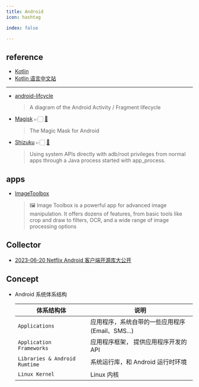 ```yaml
---
title: Android
icon: hashtag

index: false

---
```


<!-- more -->

## reference

- [Kotlin](https://github.com/JetBrains/kotlin)
- [Kotlin 语言中文站](https://github.com/hltj/kotlin-web-site-cn)

------

- [android-lifcycle](https://github.com/xxv/android-lifecycle)
    > A diagram of the Android Activity / Fragment lifecycle
- [Magisk](https://topjohnwu.github.io/Magisk/) 👉🏻 [🐙](https://github.com/topjohnwu/Magisk)
    > The Magic Mask for Android
- [Shizuku](https://shizuku.rikka.app) 👉🏻 [🐙](https://github.com/RikkaApps/Shizuku)
    > Using system APIs directly with adb/root privileges from normal apps through a Java process started with app_process.
   
## apps

- [ImageToolbox](https://github.com/T8RIN/ImageToolbox)
    > 🖼️ Image Toolbox is a powerful app for advanced image manipulation. It offers dozens of features, from basic tools like crop and draw to filters, OCR, and a wide range of image processing options

## Collector

- [2023-06-20 Netflix Android 客户端开源库大公开](https://juejin.cn/post/7246453307735392316)

## Concept

- Android 系统体系结构

    | 体系结构体 | 说明
    | --- | ---
    | `Applications`                | 应用程序，系统自带的一些应用程序(Email、SMS...)
    | `Application Frameworks`      | 应用程序框架， 提供应用程序开发的 API
    | `Libraries & Android Rumtime` | 系统运行库，和 Android 运行时环境
    | `Linux Kernel`                | Linux 内核